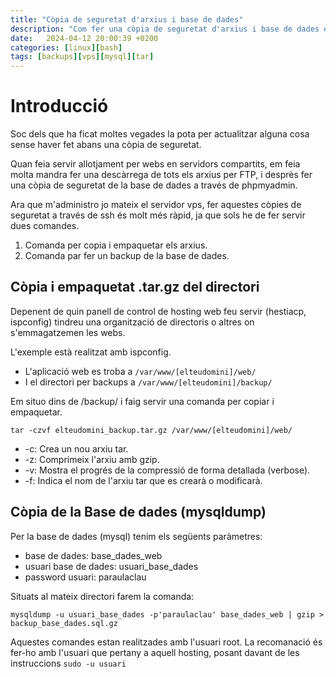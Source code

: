 ```yaml
---
title: "Còpia de seguretat d'arxius i base de dades"
description: "Com fer una còpia de seguretat d'arxius i base de dades en un servidor vps debian linux"
date:   2024-04-12 20:00:39 +0200
categories: [linux][bash]
tags: [backups][vps][mysql][tar]
---
```


# Introducció

Soc dels que ha ficat moltes vegades la pota per actualitzar alguna cosa sense haver fet abans una còpia de seguretat\.

Quan feia servir allotjament per webs en servidors compartits\, em feia molta mandra fer una descàrrega de tots els arxius per FTP\, i desprès fer una còpia de seguretat de la base de dades a través de phpmyadmin\.

Ara que m\'administro jo mateix el servidor vps\, fer aquestes còpies de seguretat a través de ssh és molt més ràpid\, ja que sols he de fer servir dues comandes\.

1. Comanda per copia i empaquetar els arxius\.
2. Comanda par fer un backup de la base de dades\.

## Còpia i empaquetat \.tar\.gz del directori

Depenent de quin panell de control de hosting web feu servir \(hestiacp\, ispconfig\) tindreu una organització de directoris o altres on s\'emmagatzemen les webs\.

L\'exemple està realitzat amb ispconfig\.

- L\'aplicació web es troba a `/var/www/[elteudomini]/web/`
- I el directori per backups a `/var/www/[elteudomini]/backup/`

Em situo dins de \/backup\/ i faig servir una comanda per copiar i empaquetar\.

`tar -czvf elteudomini_backup.tar.gz /var/www/[elteudomini]/web/`

- -c: Crea un nou arxiu tar\.
- -z: Comprimeix l\'arxiu amb gzip\.
- -v: Mostra el progrés de la compressió de forma detallada \(verbose\)\.
- -f: Indica el nom de l\'arxiu tar que es crearà o modificarà\.

## Còpia de la Base de dades \(mysqldump\)

Per la base de dades \(mysql\) tenim els següents paràmetres\:

- base de dades\: base_dades_web
- usuari base de dades\: usuari_base_dades
- password usuari\: paraulaclau

Situats al mateix directori farem la comanda\:

`mysqldump -u usuari_base_dades -p'paraulaclau' base_dades_web | gzip > backup_base_dades.sql.gz`

Aquestes comandes estan realitzades amb l\'usuari root\. La recomanació és fer\-ho amb l\'usuari que pertany a aquell hosting\, posant davant de les instruccions `sudo -u usuari`
